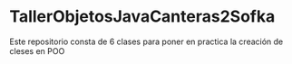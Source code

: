 # TallerObjetosJavaCanteras2Sofka
Este repositorio consta de 6 clases para poner en practica la creación de cleses en POO
